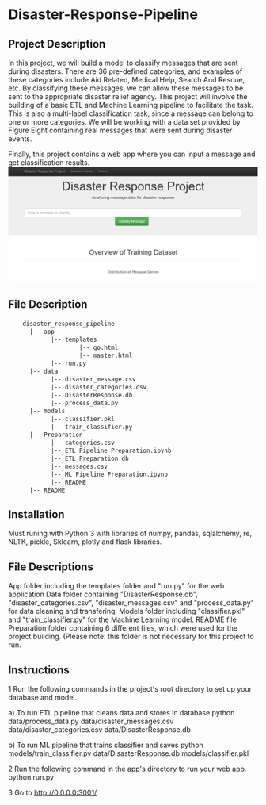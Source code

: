# Disaster-Response-Pipeline
## Project Description
In this project, we will build a model to classify messages that are sent during disasters. There are 36 pre-defined categories, and examples of these categories include Aid Related, Medical Help, Search And Rescue, etc. By classifying these messages, we can allow these messages to be sent to the appropriate disaster relief agency. This project will involve the building of a basic ETL and Machine Learning pipeline to facilitate the task. This is also a multi-label classification task, since a message can belong to one or more categories. We will be working with a data set provided by Figure Eight containing real messages that were sent during disaster events.

Finally, this project contains a web app where you can input a message and get classification results.
![](https://github.com/KatrinaHramovich/Disaster-Response-Pipeline/blob/main/app_web.PNG)

## File Description
        disaster_response_pipeline
          |-- app
                |-- templates
                        |-- go.html
                        |-- master.html
                |-- run.py
          |-- data
                |-- disaster_message.csv
                |-- disaster_categories.csv
                |-- DisasterResponse.db
                |-- process_data.py
          |-- models
                |-- classifier.pkl
                |-- train_classifier.py
          |-- Preparation
                |-- categories.csv
                |-- ETL Pipeline Preparation.ipynb
                |-- ETL_Preparation.db
                |-- messages.csv
                |-- ML Pipeline Preparation.ipynb
                |-- README
          |-- README

## Installation
Must runing with Python 3 with libraries of numpy, pandas, sqlalchemy, re, NLTK, pickle, Sklearn, plotly and flask libraries.

## File Descriptions
App folder including the templates folder and "run.py" for the web application
Data folder containing "DisasterResponse.db", "disaster_categories.csv", "disaster_messages.csv" and "process_data.py" for data cleaning and transfering.
Models folder including "classifier.pkl" and "train_classifier.py" for the Machine Learning model.
README file
Preparation folder containing 6 different files, which were used for the project building. (Please note: this folder is not necessary for this project to run.

## Instructions

1 Run the following commands in the project's root directory to set up your database and model.

a) To run ETL pipeline that cleans data and stores in database python data/process_data.py data/disaster_messages.csv data/disaster_categories.csv data/DisasterResponse.db

b) To run ML pipeline that trains classifier and saves python models/train_classifier.py data/DisasterResponse.db models/classifier.pkl

2 Run the following command in the app's directory to run your web app. python run.py

3 Go to http://0.0.0.0:3001/

          
